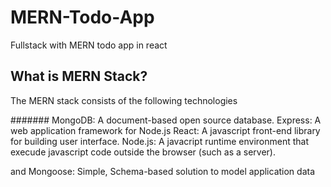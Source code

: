 # MERN-Todo-App
Fullstack with MERN todo app in react


## What is MERN Stack?

 The MERN stack consists of the following technologies

 ####### MongoDB: A document-based open source database.
 Express: A web application framework for Node.js
 React: A javascript front-end library for building user interface.
 Node.js: A javacript runtime environment that execude javascript code outside the browser (such as a server).
 
 and Mongoose: Simple, Schema-based solution to model application data
